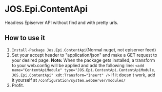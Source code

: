# JOS.Epi.ContentApi
Headless Episerver API without find and with pretty urls.

## How to use it

1. ```Install-Package Jos.Epi.ContentApi```(Normal nuget, not episerver feed)
2. Set your accept header to "application/json" and make a GET request to your desired page. **Note:** When the package gets installed, a transform to your web.config will be applied and add the following line:
```<add name="ContentApiModule" type="JOS.Epi.ContentApi.ContentApiModule, JOS.Epi.ContentApi" xdt:Transform="Insert" />```
If it doesn't work, add it yourself at ```/configuration/system.webServer/modules/```
3. Profit.
